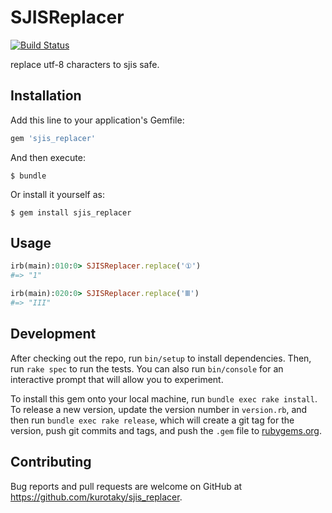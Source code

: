 # SJISReplacer
[![Build Status](https://travis-ci.org/kurotaky/sjis_replacer.svg?branch=master)](https://travis-ci.org/kurotaky/sjis_replacer)

replace utf-8 characters to sjis safe.

## Installation

Add this line to your application's Gemfile:

```ruby
gem 'sjis_replacer'
```

And then execute:

    $ bundle

Or install it yourself as:

    $ gem install sjis_replacer

## Usage

```ruby
irb(main):010:0> SJISReplacer.replace('①')
#=> "1"

irb(main):020:0> SJISReplacer.replace('Ⅲ')
#=> "III"
```

## Development

After checking out the repo, run `bin/setup` to install dependencies. Then, run `rake spec` to run the tests. You can also run `bin/console` for an interactive prompt that will allow you to experiment.

To install this gem onto your local machine, run `bundle exec rake install`. To release a new version, update the version number in `version.rb`, and then run `bundle exec rake release`, which will create a git tag for the version, push git commits and tags, and push the `.gem` file to [rubygems.org](https://rubygems.org).

## Contributing

Bug reports and pull requests are welcome on GitHub at https://github.com/kurotaky/sjis_replacer.

